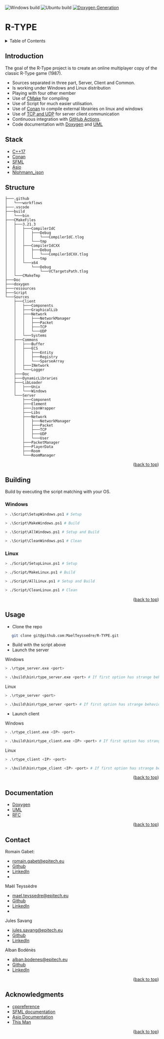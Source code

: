 ![Windows build](https://github.com/MaelTeyssedre/R-TYPE/actions/workflows/R-TYPE_Windows.yml/badge.svg)
![Ubuntu build](https://github.com/MaelTeyssedre/R-TYPE/actions/workflows/R-TYPE_Ubuntu.yml/badge.svg)
[![Doxygen Generation](https://github.com/MaelTeyssedre/R-TYPE/actions/workflows/Doxygen.yml/badge.svg)](https://maelteyssedre.github.io/R-TYPE)
<div id="top"></div>

# R-TYPE

<details>
   <summary>Table of Contents</summary>
   <ol>
      <li><a href="#Introduction">Introduction</a></li>
      <li><a href="#Stack">Stack</a></li>
      <li><a href="#Structure">Structure</a></li>
      <li><a href="#Building">Building</a></li>
      <li><a href="#Usage">Usage</a></li>
      <li><a href="#Documentation">Documentation</a></li>
      <li><a href="#Contact">Contact</a></li>
      <li><a href="#Acknowledgments">Acknowledgments</a></li>
   </ol>
</details>

## Introduction

The goal of the R-Type project is to create an online multiplayer
   copy of the classic R-Type game (1987).
   
   
   -   Sources separated in three part, Server, Client and Common.
   -   Is working under Windows and Linux distribution
   -   Playing with four other member
   -   Use of [CMake](https://cmake.org/) for compiling
   -   Use of Script for much easier utilisation.
   -   Use of [Conan](https://conan.io/) to compile external librairies on linux and windows
   -   Use of [TCP and UDP](https://github.com/MaelTeyssedre/R-TYPE/blob/main/Sources/Doc/rfc.txt) for server client communication
   -   Continuous integration with [GitHub Actions](https://github.com/features/actions).
   -   Code documentation with [Doxygen](https://maelteyssedre.github.io/R-TYPE) and [UML]()

## Stack
   
   - [C++17](https://en.cppreference.com/w/cpp/17)
   - [Conan](https://conan.io/)
   - [SFML](https://www.sfml-dev.org/)
   - [Asio](https://think-async.com/Asio/)
   - [Nlohmann_json](https://github.com/nlohmann/json)

## Structure

``` text
├───.github
│   └───workflows
├───.vscode
├───build
│   └───bin
├───CMakeFiles
│   ├───3.21.3
│   │   ├───CompilerIdC
│   │   │   ├───Debug
│   │   │   │   └───CompilerIdC.tlog
│   │   │   └───tmp
│   │   ├───CompilerIdCXX
│   │   │   ├───Debug
│   │   │   │   └───CompilerIdCXX.tlog
│   │   │   └───tmp
│   │   └───x64
│   │       └───Debug
│   │           └───VCTargetsPath.tlog
│   └───CMakeTmp
├───Doc
├───doxygen
├───ressources
├───Script
└───Sources
    ├───Client
    │   ├───Components
    │   ├───GraphicalLib
    │   ├───Network
    │   │   ├───NetworkManager
    │   │   ├───Packet
    │   │   ├───TCP
    │   │   └───UDP
    │   └───Systems
    ├───Commons
    │   ├───Buffer
    │   ├───ECS
    │   │   ├───Entity
    │   │   ├───Registry
    │   │   └───SparseArray
    │   ├───INetwork
    │   └───Logger
    ├───Doc
    ├───DynamicLibraries
    ├───LibLoader
    │   ├───Unix
    │   └───Windows
    └───Server
        ├───Component
        ├───Element
        ├───JsonWrapper
        ├───Libs
        ├───Network
        │   ├───NetworkManager
        │   ├───Packet
        │   ├───TCP
        │   ├───UDP
        │   └───User
        ├───PacketManager
        ├───PlayerData
        ├───Room
        └───RoomManager
```

<p align="right">(<a href="#top">back to top</a>)</p>

## Building

Build by executing the script matching with your OS.

### Windows

``` bash
> .\Script\SetupWindows.ps1 # Setup

> .\Script\MakeWindows.ps1 # Build

> .\Script\AllWindows.ps1 # Setup and Build

> .\Script\CleanWindows.ps1 # Clean
```

### Linux

``` bash
> ./Script/SetupLinux.ps1 # Setup

> ./Script/MakeLinux.ps1 # Build

> ./Script/AllLinux.ps1 # Setup and Build

> ./Script/CleanLinux.ps1 # Clean
```

<p align="right">(<a href="#top">back to top</a>)</p>

## Usage

   -  Clone the repo
``` bash
   git clone git@github.com:MaelTeyssedre/R-TYPE.git
```
   
   -  Build with the script above
   -  Launch the server

Windows

``` bash
> .\rtype_server.exe <port>

> .\build\bin\rtype_server.exe <port> # If first option has strange behaviour
```
Linux

``` bash
> .\rtype_server <port>

> .\build\bin\rtype_server <port> # If first option has strange behaviour
```

   -  Launch client

Windows
   
``` bash
> .\rtype_client.exe <IP> <port>

> .\build\bin\rtype_client.exe <IP> <port> # If first option has strange behaviour
```

Linux
   
``` bash
> .\rtype_client <IP> <port>

> .\build\bin\rtype_client <IP> <port> # If first option has strange behaviour
```

<p align="right">(<a href="#top">back to top</a>)</p>

## Documentation

   -  [Doxygen](https://maelteyssedre.github.io/R-TYPE)
   -  [UML](https://github.com/MaelTeyssedre/R-TYPE/blob/main/Sources/Doc/R-Type%20UML.png)
   -  [RFC](https://github.com/MaelTeyssedre/R-TYPE/blob/main/Sources/Doc/rfc.txt)

<p align="right">(<a href="#top">back to top</a>)</p>

## Contact

Romain Gabet:
   - romain.gabet@epitech.eu
   - [Github](https://github.com/Romain-GABET)
   - [LinkedIn](https://www.linkedin.com/in/romain-gabet-3b7047197//)
   - 

Maël Teyssèdre 
   - mael.teyssedre@epitech.eu
   - [Github](https://github.com/MaelTeyssedre)
   - [LinkedIn](https://www.linkedin.com/in/maeltey/)
   - 

Jules Savang 
   - jules.savang@epitech.eu
   - [Github](https://github.com/Jsavang)
   - [LinkedIn](https://www.linkedin.com/in/jules-savang-916aa9180/)

Alban Bodénès 
   - alban.bodenes@epitech.eu
   - [Github](https://github.com/Alban-Bodenes)
   - [LinkedIn](https://www.linkedin.com/in/alban-bodenes-236bba1a1/)

<p align="right">(<a href="#top">back to top</a>)</p>

## Acknowledgments

   -  [cppreference](https://en.cppreference.com/w/)
   -  [SFML documentation](https://www.sfml-dev.org/)
   -  [Asio Documentation](https://think-async.com/Asio/Documentation.html)
   -  [This Man](https://github.com/Eldriann)

<p align="right">(<a href="#top">back to top</a>)</p>
